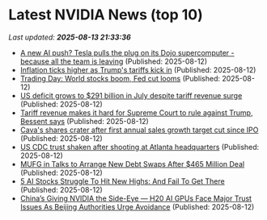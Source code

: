 # Latest NVIDIA News (top 10)
_Last updated: **2025-08-13 21:33:36**_

- [A new AI push? Tesla pulls the plug on its Dojo supercomputer - because all the team is leaving](https://www.techradar.com/pro/a-new-ai-push-tesla-pulls-the-plug-on-its-dojo-supercomputer-because-all-the-team-is-leaving) (Published: 2025-08-12)
- [Inflation ticks higher as Trump's tariffs kick in](https://biztoc.com/x/cb54429024257819) (Published: 2025-08-12)
- [Trading Day: World stocks boom, Fed cut looms](https://biztoc.com/x/c8b0bbd6d3d36ebb) (Published: 2025-08-12)
- [US deficit grows to $291 billion in July despite tariff revenue surge](https://biztoc.com/x/5a873175ba6d9245) (Published: 2025-08-12)
- [Tariff revenue makes it hard for Supreme Court to rule against Trump, Bessent says](https://biztoc.com/x/43002d5c66b27f7a) (Published: 2025-08-12)
- [Cava's shares crater after first annual sales growth target cut since IPO](https://biztoc.com/x/1df0c58c6485e210) (Published: 2025-08-12)
- [US CDC trust shaken after shooting at Atlanta headquarters](https://biztoc.com/x/c275f55670a65ef9) (Published: 2025-08-12)
- [MUFG in Talks to Arrange New Debt Swaps After $465 Million Deal](https://biztoc.com/x/22396307f81739cb) (Published: 2025-08-12)
- [5 AI Stocks Struggle To Hit New Highs: And Fail To Get There](https://www.forbes.com/sites/johnnavin/2025/08/12/5-ai-stocks-struggle-to-hit-new-highs-and-fail-to-get-there/) (Published: 2025-08-12)
- [China’s Giving NVIDIA the Side-Eye — H20 AI GPUs Face Major Trust Issues As Beijing Authorities Urge Avoidance](https://www.windowscentral.com/hardware/nvidia/china-authorities-urge-avoidance-nvidia-h20-ai) (Published: 2025-08-12)
